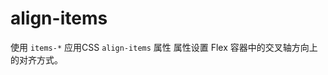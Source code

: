 # align-items

使用 `items-*` 应用CSS `align-items` 属性 属性设置 Flex 容器中的交叉轴方向上的对齐方式。

<template v-for="item in alignItemsJson">
  <h3><code>{{item}}</code></h3>
  <Example>
    <div :class="item" class="flex flex-wrap h-48 gap-2 surface" >
      <div v-for="index in 10" class="secondary center basis-32 h-8 flex-grow">
        {{index}}
      </div>
    </div>
  </Example>
</template>

<script setup>
  const alignItemsJson = [
    'items-center',
    'items-start',
    'items-end',
    'items-baseline',
    'items-stretch',
  ]
</script>
